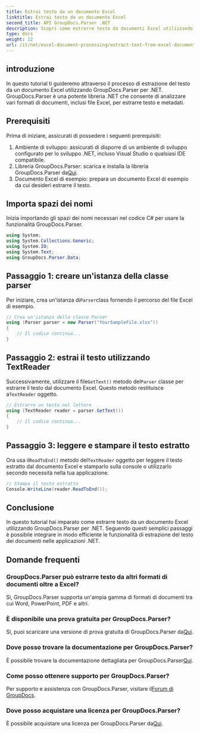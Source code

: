 ```yaml
---
title: Estrai testo da un documento Excel
linktitle: Estrai testo da un documento Excel
second_title: API GroupDocs.Parser .NET
description: Scopri come estrarre testo da documenti Excel utilizzando GroupDocs.Parser per .NET in semplici passaggi.
type: docs
weight: 12
url: /it/net/excel-document-processing/extract-text-from-excel-document/
---
```

## introduzione
In questo tutorial ti guideremo attraverso il processo di estrazione del testo da un documento Excel utilizzando GroupDocs.Parser per .NET. GroupDocs.Parser è una potente libreria .NET che consente di analizzare vari formati di documenti, inclusi file Excel, per estrarre testo e metadati.
## Prerequisiti
Prima di iniziare, assicurati di possedere i seguenti prerequisiti:
1. Ambiente di sviluppo: assicurati di disporre di un ambiente di sviluppo configurato per lo sviluppo .NET, incluso Visual Studio o qualsiasi IDE compatibile.
2.  Libreria GroupDocs.Parser: scarica e installa la libreria GroupDocs.Parser da[Qui](https://releases.groupdocs.com/parser/net/).
3. Documento Excel di esempio: prepara un documento Excel di esempio da cui desideri estrarre il testo.

## Importa spazi dei nomi
Inizia importando gli spazi dei nomi necessari nel codice C# per usare la funzionalità GroupDocs.Parser.
```csharp
using System;
using System.Collections.Generic;
using System.IO;
using System.Text;
using GroupDocs.Parser.Data;
```
## Passaggio 1: creare un'istanza della classe parser
 Per iniziare, crea un'istanza di`Parser`class fornendo il percorso del file Excel di esempio.
```csharp
// Crea un'istanza della classe Parser
using (Parser parser = new Parser("YourSampleFile.xlsx"))
{
    // Il codice continua...
}
```
## Passaggio 2: estrai il testo utilizzando TextReader
 Successivamente, utilizzare il file`GetText()` metodo del`Parser` classe per estrarre il testo dal documento Excel. Questo metodo restituisce a`TextReader` oggetto.
```csharp
// Estrarre un testo nel lettore
using (TextReader reader = parser.GetText())
{
    // Il codice continua...
}
```
## Passaggio 3: leggere e stampare il testo estratto
 Ora usa il`ReadToEnd()` metodo del`TextReader` oggetto per leggere il testo estratto dal documento Excel e stamparlo sulla console o utilizzarlo secondo necessità nella tua applicazione.
```csharp
// Stampa il testo estratto
Console.WriteLine(reader.ReadToEnd());
```

## Conclusione
In questo tutorial hai imparato come estrarre testo da un documento Excel utilizzando GroupDocs.Parser per .NET. Seguendo questi semplici passaggi è possibile integrare in modo efficiente le funzionalità di estrazione del testo dei documenti nelle applicazioni .NET.

## Domande frequenti
### GroupDocs.Parser può estrarre testo da altri formati di documenti oltre a Excel?
Sì, GroupDocs.Parser supporta un'ampia gamma di formati di documenti tra cui Word, PowerPoint, PDF e altri.
### È disponibile una prova gratuita per GroupDocs.Parser?
 Sì, puoi scaricare una versione di prova gratuita di GroupDocs.Parser da[Qui](https://releases.groupdocs.com/).
### Dove posso trovare la documentazione per GroupDocs.Parser?
 È possibile trovare la documentazione dettagliata per GroupDocs.Parser[Qui](https://reference.groupdocs.com/parser/net/).
### Come posso ottenere supporto per GroupDocs.Parser?
Per supporto e assistenza con GroupDocs.Parser, visitare il[Forum di GroupDocs](https://forum.groupdocs.com/c/parser/17).
### Dove posso acquistare una licenza per GroupDocs.Parser?
 È possibile acquistare una licenza per GroupDocs.Parser da[Qui](https://purchase.groupdocs.com/buy).